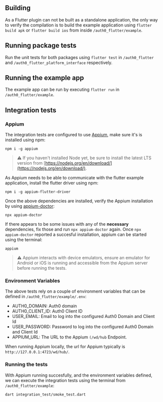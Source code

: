 ## Building

As a Flutter plugin can not be built as a standalone application, the only way to verify the compilation is to build the example application using `flutter build apk` or `flutter build ios` from inside `/auth0_flutter/example`.

## Running package tests

Run the unit tests for both packages using `flutter test` in `/auth0_flutter` and `/auth0_flutter_platform_interface` respectively.

## Running the example app

The example app can be run by executing `flutter run` in `/auth0_flutter/example`.

## Integration tests

### Appium

The integration tests are configured to use [Appium](https://appium.io/), make sure it's is installed using npm:

```
npm i -g appium
```

> ⚠️ If you haven't installed Node yet, be sure to install the latest LTS version from [https://nodejs.org/en/download/](https://nodejs.org/en/download/).

As Appium needs to be able to communicate with the flutter example application, install the flutter driver using npm:

```
npm i -g appium-flutter-driver
```

Once the above dependencies are installed, verify the Appium installation by using [appium-doctor](https://github.com/appium/appium-doctor):

```
npx appium-doctor
```

If there appears to be some issues with any of the **necessary** dependencies, fix those and run `npx appium-doctor` again.
Once `npx appium-doctor` reported a succesful installation, appium can be started using the terminal:

```
appium
```

> ⚠️ Appium interacts with device emulators, ensure an emulator for Android or iOS is running and accessible from the Appium server before running the tests.

### Environment Variables

The above tests rely on a couple of environment variables that can be defined in `/auth0_flutter/example/.env`:

- AUTH0_DOMAIN: Auth0 domain
- AUTH0_CLIENT_ID: Auth0 Client ID
- USER_EMAIL: Email to log into the configured Auth0 Domain and Client Id
- USER_PASSWORD: Password to log into the configured Auth0 Domain and Client Id
- APPIUM_URL: The URL to the Appium `(/wd/hub` Endpoint.

When running Appium locally, the url for Appium typically is `http://127.0.0.1:4723/wd/hub/`.

### Running the tests

With Appium running succesfully, and the environment variables defined, we can execute the integration tests using the terminal from `/auth0_flutter/example`:

```
dart integration_test/smoke_test.dart
```

